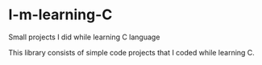 # I-m-learning-C
Small projects I did while learning C language

This library consists of simple code projects that I coded while learning C.
